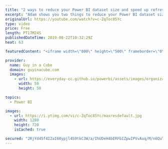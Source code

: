 ```yaml
---
title: "2 ways to reduce your Power BI dataset size and speed up refresh"
excerpt: "Adam shows you two things to reduce your Power BI dataset size. These are both things he commonly sees with Power BI reports and could potentially save you a lot of space and improve refresh times along with report performance.  Data reduction techniques for import modeling: https://docs.microsoft.com/power-bi/guidance/import-modeling-data-reduction"
originalUrl: https://youtube.com/watch?v=c-ZqToc85Yc
type: video
price: Free
length: PT17M24S
publishedDateTime: 2019-08-22T10:32:29Z
heat: 63

featuredContent: "<iframe width=\"800\" height=\"500\" frameborder=\"0\" src=\"https://www.youtube.com/embed/c-ZqToc85Yc\" allow=\"accelerometer; autoplay; encrypted-media; gyroscope; picture-in-picture\" allowfullscreen></iframe>"

provider:
  name: Guy in a Cube
  domain: guyinacube.com
  images:
    - url: https://everyday-cc.github.io/powerbi/assets/images/organizations/guyinacube.com-50x50.jpg
      width: 50
      height: 50

topics:
  - Power BI

images:
  - url: https://i.ytimg.com/vi/c-ZqToc85Yc/maxresdefault.jpg
    width: 1280
    height: 720
    isCached: true

secured: "2RjYd45f4I2aI60ypjl4S9tkC3W/a/IhUDeH4bERFbIZpwIPVvAuq/M/n6QuY9bayG67LpzYDSHMZs1YriEQuQGj/+dBmjI9n4DwGZDgSgEyzeHByZv5z4HD3kS6uAIyzRHprgZkGUqVnD+FZCm6P+hCa8/hItqBG/qiDzhgTPLCRQz9ucZeu4Bq7QYitH+Nc6sJbhFTlyt2TPCTADhxUbB5RVvrEfabYILjo3blW9ZLnFeiAQ28drIPB64O/Px5jU46g3n57EVKyu8b/CmcdNBhJchedBqJAsfGNlwRNyluajwCRQ0G4657KkNtmKMlmpgXRMJDltukE7+JPuX7XnBuZ3BWUVrX6noGmhhbfLedXDDnoOfFgiIXqAj1jJDYSAcGS9Zv4NfViFlhnrMFicH5rYqlx/Hos0oKBfHwQN0BexzxeVItOhvnwSLroYyw;4TSG2zab3IX4XGEf+WNRZQ=="
---
```



